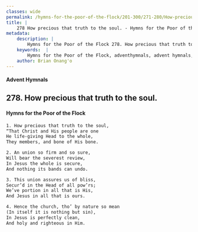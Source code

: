 ```yaml
---
classes: wide
permalink: /hymns-for-the-poor-of-the-flock/201-300/271-280/How-precious-that-truth-to-the-soul/
title: |
    278 How precious that truth to the soul. - Hymns for the Poor of the Flock
metadata:
    description: |
        Hymns for the Poor of the Flock 278. How precious that truth to the soul.. How precious that truth to the soul, “That Christ and His people are one  He life-giving Head to the whole, They members, and bone of His bone. 
    keywords:  |
        Hymns for the Poor of the Flock, adventhymnals, advent hymnals, How precious that truth to the soul., How precious that truth to the soul,, 
    author: Brian Onang'o
---
```


#### Advent Hymnals
## 278. How precious that truth to the soul.
####  Hymns for the Poor of the Flock

```txt
1. How precious that truth to the soul,
“That Christ and His people are one 
He life-giving Head to the whole,
They members, and bone of His bone.

2. An union so firm and so sure,
Will bear the severest review,
In Jesus the whole is secure,
And nothing its bands can undo.

3. This union assures us of bliss,
Secur’d in the Head of all pow’rs; 
We’ve portion in all that is His,
And Jesus in all that is ours.

4. Hence the church, tho’ by nature so mean
(In itself it is nothing but sin),
In Jesus is perfectly clean,
And holy and righteous in Him.
```